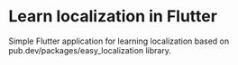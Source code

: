 # Learn localization in Flutter

Simple Flutter application for learning localization based on pub.dev/packages/easy_localization library.
